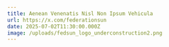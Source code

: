 ```yaml
---
title: Aenean Venenatis Nisl Non Ipsum Vehicula
url: https://x.com/federationsun
date: 2025-07-02T11:30:00.000Z
image: /uploads/fedsun_logo_underconstruction2.png
---
```

